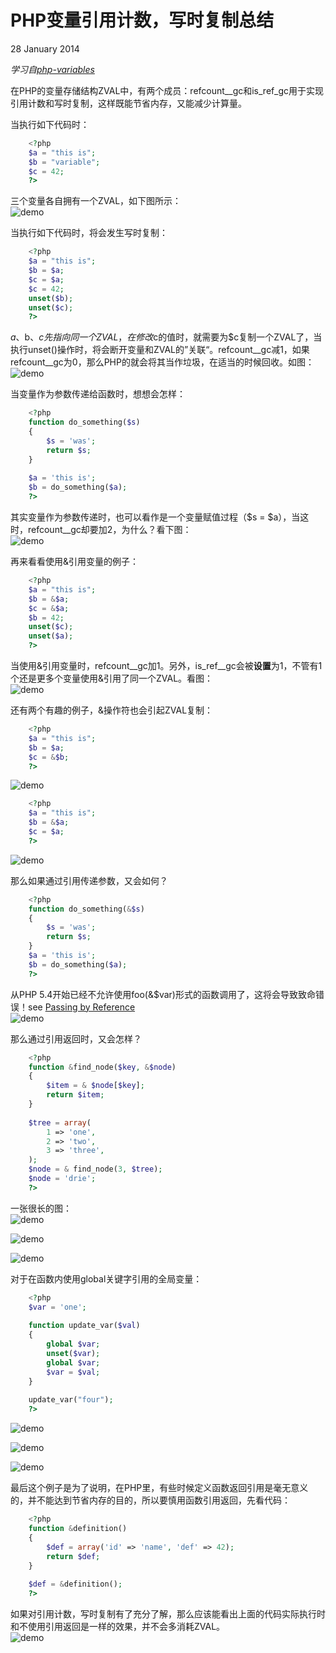 # PHP变量引用计数，写时复制总结 

 28 January 2014

_学习自[php-variables][0]_

在PHP的变量存储结构ZVAL中，有两个成员：refcount__gc和is_ref_gc用于实现引用计数和写时复制，这样既能节省内存，又能减少计算量。

当执行如下代码时：
```php
    <?php
    $a = "this is";
    $b = "variable";
    $c = 42;
    ?>
```
三个变量各自拥有一个ZVAL，如下图所示：  
![demo][1]

当执行如下代码时，将会发生写时复制：
```php
    <?php
    $a = "this is";
    $b = $a;
    $c = $a;
    $c = 42;
    unset($b);
    unset($c);
    ?>
```
$a、$b、$c先指向同一个ZVAL，在修改$c的值时，就需要为$c复制一个ZVAL了，当执行unset()操作时，将会断开变量和ZVAL的”关联“。refcount__gc减1，如果refcount__gc为0，那么PHP的就会将其当作垃圾，在适当的时候回收。如图：  
![demo][2]

当变量作为参数传递给函数时，想想会怎样：
```php
    <?php
    function do_something($s)
    {
        $s = 'was';
        return $s;
    }
    
    $a = 'this is';
    $b = do_something($a);
    ?>
```
其实变量作为参数传递时，也可以看作是一个变量赋值过程（$s = $a），当这时，refcount__gc却要加2，为什么？看下图：  
![demo][3]

再来看看使用&引用变量的例子：
```php
    <?php
    $a = "this is";
    $b = &$a;
    $c = &$a;
    $b = 42;
    unset($c);
    unset($a);
    ?>
```
当使用&引用变量时，refcount__gc加1。另外，is_ref__gc会被**设置**为1，不管有1个还是更多个变量使用&引用了同一个ZVAL。看图：  
![demo][4]

还有两个有趣的例子，&操作符也会引起ZVAL复制：
```php
    <?php
    $a = "this is";
    $b = $a;
    $c = &$b;
    ?>
```
![demo][5]
```php
    <?php
    $a = "this is";
    $b = &$a;
    $c = $a;
    ?>
```
![demo][6]

那么如果通过引用传递参数，又会如何？
```php
    <?php
    function do_something(&$s)
    {
        $s = 'was';
        return $s;
    }
    $a = 'this is';
    $b = do_something($a);
    ?>
```
从PHP 5.4开始已经不允许使用foo(&$var)形式的函数调用了，这将会导致致命错误！see [Passing by Reference][7]  
![demo][8]

那么通过引用返回时，又会怎样？

```php   
    <?php
    function &find_node($key, &$node)
    {
        $item = & $node[$key];
        return $item;
    }
    
    $tree = array(
        1 => 'one',
        2 => 'two',
        3 => 'three',
    );
    $node = & find_node(3, $tree);
    $node = 'drie';
    ?>
```
一张很长的图：  
![demo][9]

![demo][10]

![demo][11]

对于在函数内使用global关键字引用的全局变量：

```php
    <?php
    $var = 'one';
    
    function update_var($val)
    {
        global $var;
        unset($var);
        global $var;
        $var = $val;
    }
    
    update_var("four");
    ?>
```
![demo][12]

![demo][13]

![demo][14]

最后这个例子是为了说明，在PHP里，有些时候定义函数返回引用是毫无意义的，并不能达到节省内存的目的，所以要慎用函数引用返回，先看代码：
```php
    <?php
    function &definition()
    {
        $def = array('id' => 'name', 'def' => 42);
        return $def;
    }
    
    $def = &definition();
    ?>
```
如果对引用计数，写时复制有了充分了解，那么应该能看出上面的代码实际执行时和不使用引用返回是一样的效果，并不会多消耗ZVAL。  
![demo][15]

[0]: http://derickrethans.nl/talks/phparch-php-variables-article.pdf
[1]: ./img/201401280101.png
[2]: ./img/201401280102.png
[3]: ./img/201401280103.png
[4]: ./img/201401280104.png
[5]: ./img/201401280105.png
[6]: ./img/201401280106.png
[7]: http://cn2.php.net/manual/en/language.references.pass.php
[8]: ./img/201401280107.png
[9]: ./img/201401280108.png
[10]: ./img/201401280111.png
[11]: ./img/201401280112.png
[12]: ./img/201401280109.png
[13]: ./img/201401280113.png
[14]: ./img/201401280114.png
[15]: ./img/201401280110.png